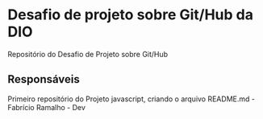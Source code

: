 # Desafio de projeto sobre Git/Hub da DIO
Repositório do Desafio de Projeto sobre Git/Hub

## Responsáveis

Primeiro repositório do Projeto javascript, criando o arquivo README.md  - Fabrício Ramalho - Dev
